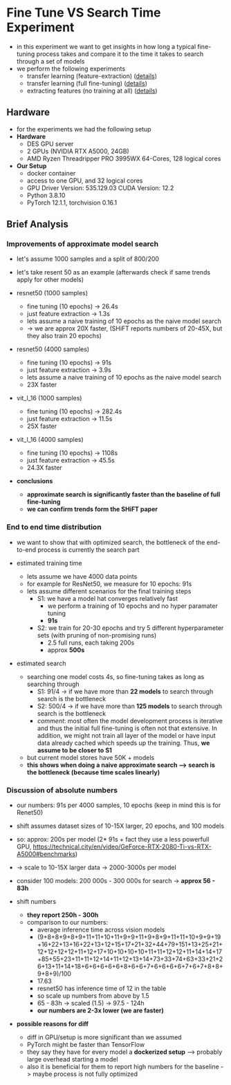 # Fine Tune VS Search Time Experiment

- in this experiment we want to get insights in how long a typical fine-tuning process takes and compare it to the time
  it takes to search through a set of models
- we perform the following experiments
    - transfer learning (feature-extraction) ([details](./fine_tuning))
    - transfer learning (full fine-tuning) ([details](./fine_tuning))
    - extracting features (no training at all) ([details](./calc_features))

## Hardware

- for the experiments we had the following setup
- **Hardware**
    - DES GPU server
    - 2 GPUs (NVIDIA RTX A5000, 24GB)
    - AMD Ryzen Threadripper PRO 3995WX 64-Cores, 128 logical cores
- **Our Setup**
    - docker container
    - access to one GPU, and 32 logical cores
    - GPU Driver Version: 535.129.03 CUDA Version: 12.2
    - Python 3.8.10
    - PyTorch 12.1.1, torchvision 0.16.1

## Brief Analysis

### Improvements of approximate model search

- let's assume 1000 samples and a split of 800/200
- let's take resent 50 as an example (afterwards check if same trends apply for other models)

- resnet50 (1000 samples)
    - fine tuning (10 epochs) -> 26.4s
    - just feature extraction -> 1.3s
    - lets assume a naive training of 10 epochs as the naive model search
    - -> we are approx 20X faster, (SHiFT reports numbers of 20-45X, but they also train 20 epochs)

- resnet50 (4000 samples)
    - fine tuning (10 epochs) -> 91s
    - just feature extraction -> 3.9s
    - lets assume a naive training of 10 epochs as the naive model search
    - 23X faster


- vit_l_16 (1000 samples)
    - fine tuning (10 epochs) -> 282.4s
    - just feature extraction -> 11.5s
    - 25X faster


- vit_l_16 (4000 samples)
    - fine tuning (10 epochs) -> 1108s
    - just feature extraction -> 45.5s
    - 24.3X faster

- **conclusions**
    - **approximate search is significantly faster than the baseline of full fine-tuning**
    - **we can confirm trends form the SHiFT paper**

### End to end time distribution

- we want to show that with optimized search, the bottleneck of the end-to-end process is currently the search part

- estimated training time
    - lets assume we have 4000 data points
    - for example for ResNet50, we measure for 10 epochs: 91s
    - lets assume different scenarios for the final training steps
        - S1: we have a model hat converges relatively fast
            - we perform a training of 10 epochs and no hyper paramater tuning
            - **91s**
        - S2: we train for 20-30 epochs and try 5 different hyperparameter sets (with pruning of non-promising runs)
            - 2.5 full runs, each taking 200s
            - approx **500s**

- estimated search
    - searching one model costs 4s, so fine-tuning takes as long as searching through
        - S1: 91/4 -> if we have more than **22 models** to search through search is the bottleneck
        - S2: 500/4 -> if we have more than **125 models** to search through search is the bottleneck
        - *comment*: most often the model development process is iterative and thus the initial full fine-tuning is
          often not that extensive. In addition, we might not train all layer of the model or have input data already
          cached which speeds up the training. Thus, **we assume to be closer to S1**
    - but current model stores have 50K + models
    - **this shows when doing a naive approximate search --> search is the bottleneck (because time scales linearly)**

### Discussion of absolute numbers
- our numbers: 91s per 4000 samples, 10 epochs (keep in mind this is for Renet50)
- shift assumes dataset sizes of 10-15X larger, 20 epochs, and 100 models
- so: approx: 200s per model (2* 91s + fact they use a less powerfull GPU, https://technical.city/en/video/GeForce-RTX-2080-Ti-vs-RTX-A5000#benchmarks)
- -> scale to 10-15X larger data -> 2000-3000s per model
- consider 100 models: 200 000s - 300 000s for search -> **approx 56 - 83h**

- shift numbers
  - **they report 250h - 300h**
  - comparison to our numbers:
    - average inference time across vision models
    - (9+8+8+9+8+9+11+11+10+11+9+9+11+9+8+9+11+11+10+9+9+19+16+22+13+16+22+13+12+15+17+21+32+44+79+151+13+25+21+12+12+12+12+11+12+17+10+10+10+10+11+11+12+12+11+14+14+17+85+55+23+11+11+12+14+11+12+13+14+73+33+74+63+33+21+26+13+11+14+18+6+6+6+6+6+8+6+6+7+6+6+6+6+7+6+7+8+8+9+8+9)/100
    - 17.63
    - resnet50 has inference time of 12 in the table
    - so scale up numbers from above by 1.5
    - 65 - 83h -> scaled (1.5) -> 97.5 - 124h
    - **our numbers are 2-3x lower (we are faster)**

- **possible reasons for diff**
  - diff in GPU/setup is more significant than we assumed
  - PyTorch might be faster than TensorFlow
  - they say they have for every model a **dockerized setup** --> probably large overhead starting a model
  - also it is beneficial for them to report high numbers for the baseline -> maybe process is not fully optimized


































